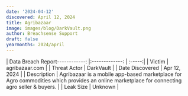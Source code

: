 ```yaml
---
date: '2024-04-12'
discovered: April 12, 2024
title: Agribazaar
image: images/blog/DarkVault.png
author: Breachsense Support
draft: false
yearmonths: 2024/april
---
```


| Data Breach Report------------:     |:-------------:    | :-----:|
| Victim      | agribazaar.com      | 
| Threat Actor      | DarkVault      | 
| Date Discovered      | Apr 12, 2024      | 
| Description      | Agribazaar is a mobile app-based marketplace for Agro commodities which provides an online marketplace for connecting agro seller & buyers.      | 
| Leak Size      | Unknown      | 

